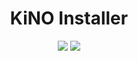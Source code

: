 
<h1 align="center">KiNO Installer</h1>

<p align="center">
<img src="https://img.shields.io/badge/KiNO-v2.6.0-orange">
<img src="https://img.shields.io/badge/BepInEx-v5.4.15-brightgreen">
</p>